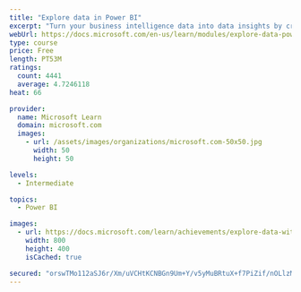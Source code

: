 ```yaml
---
title: "Explore data in Power BI"
excerpt: "Turn your business intelligence data into data insights by creating and configuring Power BI dashboards."
webUrl: https://docs.microsoft.com/en-us/learn/modules/explore-data-power-bi/
type: course
price: Free
length: PT53M
ratings:
  count: 4441
  average: 4.7246118
heat: 66

provider:
  name: Microsoft Learn
  domain: microsoft.com
  images:
    - url: /assets/images/organizations/microsoft.com-50x50.jpg
      width: 50
      height: 50

levels:
  - Intermediate

topics:
  - Power BI

images:
  - url: https://docs.microsoft.com/learn/achievements/explore-data-with-power-bi-desktop-social.png
    width: 800
    height: 400
    isCached: true

secured: "orswTMo112aSJ6r/Xm/uVCHtKCNBGn9Um+Y/v5yMuBRtuX+f7PiZif/nOLlzMQxkKoc1zPsjtbbdG3+jEWvEnI1ga3imrp78BKkCIsxe2fzKHTK+1Rx9mz4mVwADJTmmw96nBB+ATCNCyR1oIRtVePfAsjJ0Jm1jdqCJojI0JC523pMcZZGc5etKSHgD8JgIsFyeq3K3EQU1t4SR5J+KnrdO1SyP5C6/y6u3UnxxUSAgkLwV0bdNSfAeaO6OoxlXPj/EpOlAPLCSRkUvOmMPS2TJRvc9slGCSYU28dbnQFGCndzG3rgchx9+QFRQsyiVjJ+WZRv+54QmY85ivQeisy/9q1pKsBgVfbzNFsFX0EqoJqGs5G6dNgoJnjgpgt7ezbuGfN3dc7YfFhyBdYm86tiX/mBqSAuFo4usbMmVmFo=;r4O5K4tE0l4Zl2WOfEZOxg=="
---
```


